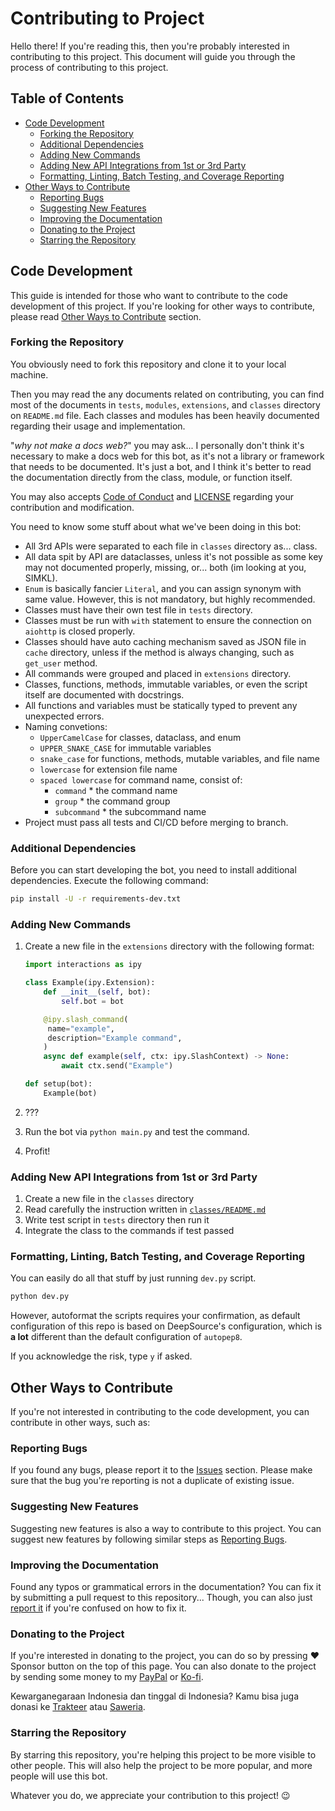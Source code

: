 <!-- markdownlint-disable MD033 -->
<!-- omit in toc -->
# Contributing to Project

Hello there! If you're reading this, then you're probably interested in
contributing to this project. This document will guide you through the process
of contributing to this project.

<!-- omit in toc -->
## Table of Contents

- [Code Development](#code-development)
  - [Forking the Repository](#forking-the-repository)
  - [Additional Dependencies](#additional-dependencies)
  - [Adding New Commands](#adding-new-commands)
  - [Adding New API Integrations from 1st or 3rd Party](#adding-new-api-integrations-from-1st-or-3rd-party)
  - [Formatting, Linting, Batch Testing, and Coverage Reporting](#formatting-linting-batch-testing-and-coverage-reporting)
- [Other Ways to Contribute](#other-ways-to-contribute)
  - [Reporting Bugs](#reporting-bugs)
  - [Suggesting New Features](#suggesting-new-features)
  - [Improving the Documentation](#improving-the-documentation)
  - [Donating to the Project](#donating-to-the-project)
  - [Starring the Repository](#starring-the-repository)

## Code Development

This guide is intended for those who want to contribute to the code development
of this project. If you're looking for other ways to contribute, please read
[Other Ways to Contribute](#other-ways-to-contribute) section.

### Forking the Repository

You obviously need to fork this repository and clone it to your local machine.

Then you may read the any documents related on contributing, you can find most
of the documents in `tests`, `modules`, `extensions`, and `classes` directory
on `README.md` file. Each classes and modules has been heavily documented
regarding their usage and implementation.

"*why not make a docs web?*" you may ask... I personally don't think it's
necessary to make a docs web for this bot, as it's not a library or framework
that needs to be documented. It's just a bot, and I think it's better to read
the documentation directly from the class, module, or function itself.

You may also accepts [Code of Conduct](CODE_OF_CONDUCT.md) and [LICENSE](LICENSE)
regarding your contribution and modification.

You need to know some stuff about what we've been doing in this bot:

- All 3rd APIs were separated to each file in `classes` directory as... class.
- All data spit by API are dataclasses, unless it's not possible as some key may
  not documented properly, missing, or... both (im looking at you, SIMKL).
- `Enum` is basically fancier `Literal`, and you can assign synonym with same
  value. However, this is not mandatory, but highly recommended.
- Classes must have their own test file in `tests` directory.
- Classes must be run with `with` statement to ensure the connection on `aiohttp`
  is closed properly.
- Classes should have auto caching mechanism saved as JSON file in `cache`
  directory, unless if the method is always changing, such as `get_user` method.
- All commands were grouped and placed in `extensions` directory.
- Classes, functions, methods, immutable variables, or even the script itself
  are documented with docstrings.
- All functions and variables must be statically typed to prevent any
  unexpected errors.
- Naming convetions:
  - `UpperCamelCase` for classes, dataclass, and enum
  - `UPPER_SNAKE_CASE` for immutable variables
  - `snake_case` for functions, methods, mutable variables, and file name
  - `lowercase` for extension file name
  - `spaced lowercase` for command name, consist of:
    - `command` * the command name
    - `group` * the command group
    - `subcommand` * the subcommand name
- Project must pass all tests and CI/CD before merging to branch.

### Additional Dependencies

Before you can start developing the bot, you need to install additional
dependencies. Execute the following command:

```bash
pip install -U -r requirements-dev.txt
```

### Adding New Commands

1. Create a new file in the `extensions` directory with the following format:

   ```python
   import interactions as ipy

   class Example(ipy.Extension):
       def __init__(self, bot):
           self.bot = bot

       @ipy.slash_command(
        name="example",
        description="Example command",
       )
       async def example(self, ctx: ipy.SlashContext) -> None:
           await ctx.send("Example")

   def setup(bot):
       Example(bot)
   ```

2. ???
3. Run the bot via `python main.py` and test the command.
4. Profit!

### Adding New API Integrations from 1st or 3rd Party

1. Create a new file in the `classes` directory
2. Read carefully the instruction written in [`classes/README.md`](classes/README.md)
3. Write test script in `tests` directory then run it
4. Integrate the class to the commands if test passed

### Formatting, Linting, Batch Testing, and Coverage Reporting

You can easily do all that stuff by just running `dev.py` script.

```bash
python dev.py
```

However, autoformat the scripts requires your confirmation, as default
configuration of this repo is based on DeepSource's configuration, which
is **a lot** different than the default configuration of `autopep8`.

If you acknowledge the risk, type `y` if asked.

## Other Ways to Contribute

If you're not interested in contributing to the code development, you can
contribute in other ways, such as:

### Reporting Bugs

If you found any bugs, please report it to the [Issues](https://github.com/nattadasu/ryuuRyuusei/issues)
section. Please make sure that the bug you're reporting is not a duplicate of
existing issue.

### Suggesting New Features

Suggesting new features is also a way to contribute to this project. You can
suggest new features by following similar steps as [Reporting Bugs](#reporting-bugs).

### Improving the Documentation

Found any typos or grammatical errors in the documentation? You can fix it by
submitting a pull request to this repository... Though, you can also just
[report it](#reporting-bugs) if you're confused on how to fix it.

### Donating to the Project

If you're interested in donating to the project, you can do so by pressing
<kdb>❤️ Sponsor</kdb> button on the top of this page. You can also donate to
the project by sending some money to my [PayPal](https://paypal.me/nattadasu) or
[Ko-fi](https://ko-fi.com/nattadasu).

Kewarganegaraan Indonesia dan tinggal di Indonesia? Kamu bisa juga donasi ke
[Trakteer](https://trakteer.id/nattadasu) atau [Saweria](https://saweria.co/nattadasu).

### Starring the Repository

By starring this repository, you're helping this project to be more visible to
other people. This will also help the project to be more popular, and more
people will use this bot.

Whatever you do, we appreciate your contribution to this project! 😉
